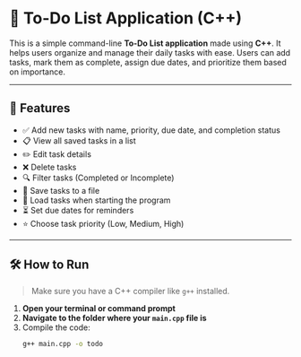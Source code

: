 # 📝 To-Do List Application (C++)

This is a simple command-line **To-Do List application** made using **C++**. It helps users organize and manage their daily tasks with ease. Users can add tasks, mark them as complete, assign due dates, and prioritize them based on importance.

---

## 🚀 Features

- ✅ Add new tasks with name, priority, due date, and completion status  
- 📋 View all saved tasks in a list  
- ✏️ Edit task details  
- ❌ Delete tasks  
- 🔍 Filter tasks (Completed or Incomplete)  
- 💾 Save tasks to a file  
- 📂 Load tasks when starting the program  
- ⏳ Set due dates for reminders  
- ⭐ Choose task priority (Low, Medium, High)

---

## 🛠 How to Run

> Make sure you have a C++ compiler like `g++` installed.

1. **Open your terminal or command prompt**
2. **Navigate to the folder where your `main.cpp` file is**
3. Compile the code:
   ```bash
   g++ main.cpp -o todo
